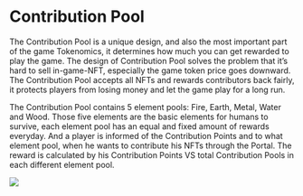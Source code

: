 # Contribution Pool

The Contribution Pool is a unique design, and also the most important part of the game Tokenomics, it determines how much you can get rewarded to play the game. The design of Contribution Pool solves the problem that it’s hard to sell in-game-NFT, especially the game token price goes downward. The Contribution Pool accepts all NFTs and rewards contributors back fairly, it protects players from losing money and let the game play for a long run.

The Contribution Pool contains 5 element pools: Fire, Earth, Metal, Water and Wood. Those five elements are the basic elements for humans to survive, each element pool has an equal and fixed amount of rewards everyday. And a player is informed of the Contribution Points and to what element pool, when he wants to contribute his NFTs through the Portal. The reward is calculated by his Contribution Points VS total Contribution Pools in each different element pool.

![](https://lh6.googleusercontent.com/eyYrb-IRcYyJqQ7qrb7PucBfnr2UmWq8yVBMuyj3HcdXKb4qI4RYjnft-xZAjCSNsU-v9A-beOSC9kTfAynNiOZAwOvX6lpBUSuKLAOUpdy833arizkR9Z-dK\_-HupM7FaYdOZxx)
